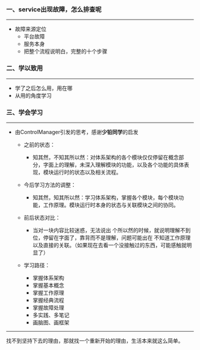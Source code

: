 ### 一、service出现故障，怎么排查呢

***

* 故障来源定位
  * 平台故障
  * 服务本身
  * 把整个流程说明白，完整的十个步骤

### 二、学以致用

***

* 学了之后怎么用，用在哪
* 从用的角度学习

### 三、学会学习

***

* 由ControlManager引发的思考，感谢**少铅同学**的启发

  * 之前的状态：

    * 知其然，不知其所以然：对体系架构的各个模块仅仅停留在概念部分，字面上的理解，未深入理解模块的功能，以及各个功能的具体表现，模块运行时的状态以及相关流程。

    

  * 今后学习方法的调整：

    * 知其然，知其所以然：学习体系架构，掌握各个模块，每个模块功能，工作原理。模块运行时本身的状态与关联模块之间的协同。

    

  * 前后状态对比：

    * 当对一块内容比较迷惑，无法说出 个所以然的时候，就说明理解不到位，停留在字面了，靠背而不是理解，问题可能出在 不知道工作原理以及直接的关联。（如果现在去看一个没接触过的东西，可能感触就明显了）

    

  * 学习路径：

    * 掌握体系架构
    * 掌握基本概念
    * 掌握工作原理
    * 掌握经典流程
    * 掌握故障处理
    * 多实践、多笔记
    * 画脑图、画框架

***

找不到坚持下去的理由，那就找一个重新开始的理由，生活本来就这么简单。